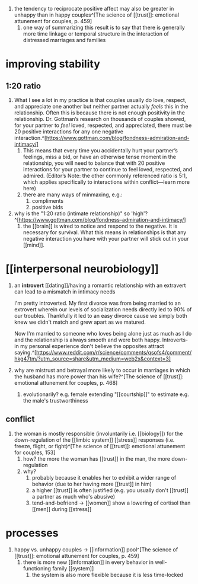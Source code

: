 1. the tendency to reciprocate positive affect may also be greater in unhappy than in happy couples^[The science of [[trust]]: emotional attunement for couples, p. 459]
	1. one way of summarizing this result is to say that there is generally more time linkage or temporal structure in the interaction of distressed marriages and families

# improving stability
## 1:20 ratio
1. What I see a lot in my practice is that couples usually do love, respect, and appreciate one another but neither partner actually _feels_ this in the relationship. Often this is because there is not enough positivity in the relationship. Dr. Gottman’s research on thousands of couples showed, for your partner to _feel_ loved, respected, and appreciated, there must be 20 positive interactions for any one negative interaction.^[https://www.gottman.com/blog/fondness-admiration-and-intimacy/]
	1. This means that every time you accidentally hurt your partner’s feelings, miss a bid, or have an otherwise tense moment in the relationship, you will need to balance that with 20 positive interactions for your partner to continue to feel loved, respected, and admired. (Editor’s Note: the other commonly referenced ratio is 5:1, which applies specifically to interactions within conflict—learn more here)
	2. there are many ways of minmaxing, e.g.:
		1. compliments
		2. positive bids
2. why is the "1:20 ratio (intimate relationship)" so 'high'?^[https://www.gottman.com/blog/fondness-admiration-and-intimacy/]
	1. the [[brain]] is wired to notice and respond to the negative. It is necessary for survival. What this means in relationships is that any negative interaction you have with your partner will stick out in your [[mind]].

# [[interpersonal neurobiology]]
1. an **introvert** [[dating]]/having a romantic relationship with an extravert can lead to a mismatch in intimacy needs

	I'm pretty introverted. My first divorce was from being married to an extrovert wherein our levels of socialization needs directly led to 90% of our troubles. Thankfully it led to an easy divorce cause we simply both knew we didn't match and grew apart as we matured.

	Now I'm married to someone who loves being alone just as much as I do and the relationship is always smooth and were both happy. Introverts- in my personal experience don't believe the opposites attract saying.^[https://www.reddit.com/r/science/comments/qsofs4/comment/hkg47tm/?utm_source=share&utm_medium=web2x&context=3]
1. why are mistrust and betrayal more likely to occur in marriages in which the husband has more power than his wife?^[The science of [[trust]]: emotional attunement for couples, p. 468]
	1. evolutionarily? e.g. female extending "[[courtship]]" to estimate e.g. the male's trustworthiness

## conflict
1. the woman is mostly responsible (involuntarily i.e. [[biology]]) for the down-regulation of the [[limbic system]] [[stress]] responses (i.e. freeze, flight, or fight)^[The science of [[trust]]: emotional attunement for couples, 153]
	1. how? the more the woman has [[trust]] in the man, the more down-regulation
	2. why?
		1. probably because it enables her to exhibit a wider range of behavior (due to her having more [[trust]] in him)
		2. a higher [[trust]] is often justified (e.g. you usually don't [[trust]] a partner as much who's abusive)
		3. tend-and-befriend → [[women]] show a lowering of cortisol than [[men]] during [[stress]]

# processes
1. happy vs. unhappy couples → [[information]] pool^[The science of [[trust]]: emotional attunement for couples, p. 459]
	1. there is more new [[information]] in every behavior in well-functioning family [[system]]
		1. the system is also more flexible because it is less time-locked